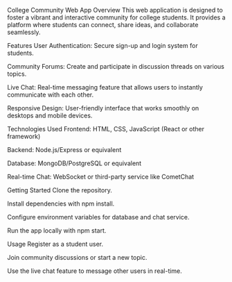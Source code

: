 College Community Web App
Overview
This web application is designed to foster a vibrant and interactive community for college students. It provides a platform where students can connect, share ideas, and collaborate seamlessly.

Features
User Authentication: Secure sign-up and login system for students.

Community Forums: Create and participate in discussion threads on various topics.

Live Chat: Real-time messaging feature that allows users to instantly communicate with each other.

Responsive Design: User-friendly interface that works smoothly on desktops and mobile devices.

Technologies Used
Frontend: HTML, CSS, JavaScript (React or other framework)

Backend: Node.js/Express or equivalent

Database: MongoDB/PostgreSQL or equivalent

Real-time Chat: WebSocket or third-party service like CometChat

Getting Started
Clone the repository.

Install dependencies with npm install.

Configure environment variables for database and chat service.

Run the app locally with npm start.

Usage
Register as a student user.

Join community discussions or start a new topic.

Use the live chat feature to message other users in real-time.

